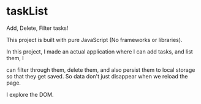 # taskList
Add, Delete, Filter tasks! 

This project is built with pure JavaScript (No frameworks or libraries).

In this project, I made an actual application where I can add tasks, and list them, I 

can filter through them, delete them, and also persist them to local storage so that they get saved. So data don't just disappear when we reload the page.

I explore the DOM.

